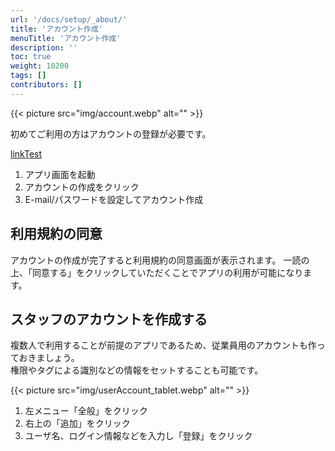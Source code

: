 ```yaml
---
url: '/docs/setup/_about/'
title: 'アカウント作成'
menuTitle: 'アカウント作成'
description: ''
toc: true
weight: 10200
tags: []
contributors: []
---
```


{{< picture src="img/account.webp" alt="" >}}

初めてご利用の方はアカウントの登録が必要です。

[linkTest](test)

1. アプリ画面を起動
2. アカウントの作成をクリック
3. E-mail/パスワードを設定してアカウント作成

## 利用規約の同意

アカウントの作成が完了すると利用規約の同意画面が表示されます。
一読の上、「同意する」をクリックしていただくことでアプリの利用が可能になります。

## スタッフのアカウントを作成する

複数人で利用することが前提のアプリであるため、従業員用のアカウントも作っておきましょう。  
権限やタグによる識別などの情報をセットすることも可能です。

{{< picture src="img/userAccount_tablet.webp" alt="" >}}

1. 左メニュー「全般」をクリック
2. 右上の「追加」をクリック
3. ユーザ名、ログイン情報などを入力し「登録」をクリック
